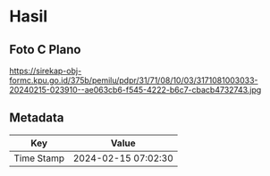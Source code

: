 # Hasil

## Foto C Plano

https://sirekap-obj-formc.kpu.go.id/375b/pemilu/pdpr/31/71/08/10/03/3171081003033-20240215-023910--ae063cb6-f545-4222-b6c7-cbacb4732743.jpg


## Metadata

| Key        | Value               |
| ---------- | ------------------- |
| Time Stamp | 2024-02-15 07:02:30 |




